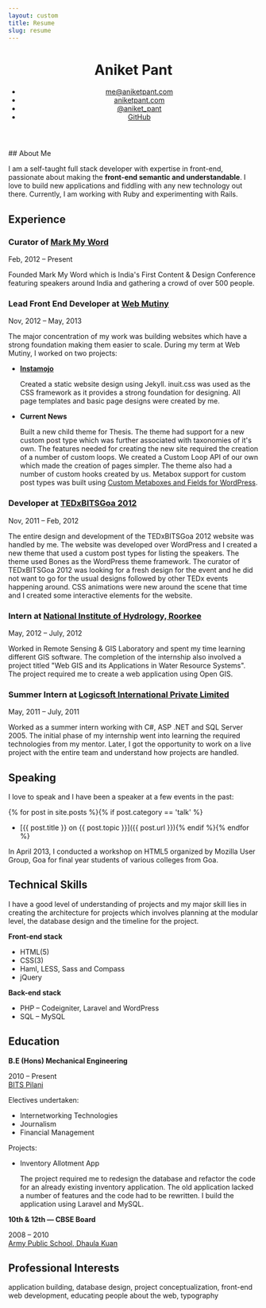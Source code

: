 ```yaml
---
layout: custom
title: Resume
slug: resume
---
```

<div class="zen-space full-width"></div>
<div class="grid wrapper">
<header class="grid__item one-quarter push--top portable-one-whole" role="banner">
  <h1 class="grid__item one-whole beta">Aniket Pant</h1>
  <nav>
    <ul class="grid__item one-whole nav nav--stacked">
    	<li><a href="mailto:me@aniketpant.com">me@aniketpant.com</a></li><!--
    	--><li><a href="http://aniketpant.com">aniketpant.com</a></li><!--
      --><li><a href="https://twitter.com/aniket_pant">@aniket_pant</a></li><!--
      --><li><a href="https://github.com/aniketpant">GitHub</a></li>
    </ul>
  </nav>
</header><!--
--><div class="grid__item three-quarters portable-one-whole push--top" role="main" markdown="1">
## About Me

I am a self-taught full stack developer with expertise in front-end, passionate about making the **front-end semantic and understandable**. I love to build new applications and fiddling with any new technology out there. Currently, I am working with Ruby and experimenting with Rails.

## Experience

### Curator of [Mark My Word](http://markmyword.in)

Feb, 2012 &ndash; Present

Founded Mark My Word which is India's First Content &amp; Design Conference featuring speakers around India and gathering a crowd of over 500 people.

### Lead Front End Developer at [Web Mutiny](http://webmutiny.in)

Nov, 2012 &ndash; May, 2013

The major concentration of my work was building websites which have a strong foundation making them easier to scale. During my term at Web Mutiny, I worked on two projects:

- [**Instamojo**](http://instamojo.com)

  Created a static website design using Jekyll. inuit.css was used as the CSS framework as it provides a strong foundation for designing. All page templates and basic page designs were created by me.

- **Current News**

  Built a new child theme for Thesis. The theme had support for a new custom post type which was further associated with taxonomies of it's own. The features needed for creating the new site required the creation of a number of custom loops. We created a Custom Loop API of our own which made the creation of pages simpler. The theme also had a number of custom hooks created by us. Metabox support for custom post types was built using [Custom Metaboxes and Fields for WordPress](https://github.com/jaredatch/Custom-Metaboxes-and-Fields-for-WordPress).

### Developer at [TEDxBITSGoa 2012](http://tedxbitsgoa.com/2012)

Nov, 2011 &ndash; Feb, 2012

The entire design and development of the TEDxBITSGoa 2012 website was handled by me. The website was developed over WordPress and I created a new theme that used a custom post types for listing the speakers. The theme used Bones as the WordPress theme framework. The curator of TEDxBITSGoa 2012 was looking for a fresh design for the event and he did not want to go for the usual designs followed by other TEDx events happening around. CSS animations were new around the scene that time and I created some interactive elements for the website.

### Intern at [National Institute of Hydrology, Roorkee](http://nih.ernet.in)

May, 2012 &ndash; July, 2012

Worked in Remote Sensing &amp; GIS Laboratory and spent my time learning different GIS software. The completion of the internship also involved a project titled "Web GIS and its Applications in Water Resource Systems". The project required me to create a web application using Open GIS.

### Summer Intern at [Logicsoft International Private Limited](http://lsipl.com)
May, 2011 &ndash; July, 2011

Worked as a summer intern working with C#, ASP .NET and SQL Server 2005. The initial phase of my internship went into learning the required technologies from my mentor. Later, I got the opportunity to work on a live project with the entire team and understand how projects are handled.

## Speaking

I love to speak and I have been a speaker at a few events in the past:

{% for post in site.posts %}{% if post.category == 'talk' %}
- [{{ post.title }} on {{ post.topic }}]({{ post.url }})<!--
-->{% endif %}{% endfor %}

In April 2013, I conducted a workshop on HTML5 organized by Mozilla User Group, Goa for final year students of various colleges from Goa.

## Technical Skills

I have a good level of understanding of projects and my major skill lies in creating the architecture for projects which involves planning at the modular level, the database design and the timeline for the project.

**Front-end stack**

- HTML(5)
- CSS(3)
- Haml, LESS, Sass and Compass
- jQuery

**Back-end stack**

- PHP &ndash; Codeigniter, Laravel and WordPress
- SQL &ndash; MySQL

## Education

**B.E (Hons) Mechanical Engineering**

2010 &ndash; Present<br>
[BITS Pilani](http://universe.bits-pilani.ac.in)

Electives undertaken:

- Internetworking Technologies
- Journalism
- Financial Management

Projects:

- Inventory Allotment App

  The project required me to redesign the database and refactor the code for an already existing inventory application. The old application lacked a number of features and the code had to be rewritten. I build the application using Laravel and MySQL.

**10th &amp; 12th &mdash; CBSE Board**

2008 &ndash; 2010<br>
[Army Public School, Dhaula Kuan](http://www.apsdk.com)

## Professional Interests

application building, database design, project conceptualization, front-end web development, educating people about the web, typography
</div></div>
<div class="zen-space full-width"></div>
